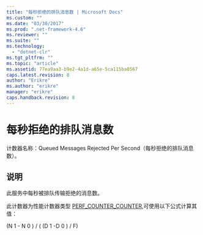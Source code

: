 ```yaml
---
title: "每秒拒绝的排队消息数 | Microsoft Docs"
ms.custom: ""
ms.date: "03/30/2017"
ms.prod: ".net-framework-4.6"
ms.reviewer: ""
ms.suite: ""
ms.technology: 
  - "dotnet-clr"
ms.tgt_pltfrm: ""
ms.topic: "article"
ms.assetid: 77ea9aa3-b9e2-4a1d-a65e-5ca115ba0567
caps.latest.revision: 8
author: "Erikre"
ms.author: "erikre"
manager: "erikre"
caps.handback.revision: 8
---
```

# 每秒拒绝的排队消息数
计数器名称：Queued Messages Rejected Per Second（每秒拒绝的排队消息数）。  
  
## 说明  
 此服务中每秒被排队传输拒绝的消息数。  
  
 此计数器为性能计数器类型 [PERF\_COUNTER\_COUNTER](http://go.microsoft.com/fwlink/?LinkID=94649),可使用以下公式计算其值：  
  
 \(N 1 \- N 0 \) \/ \( \(D 1 \-D 0 \) \/ F\)